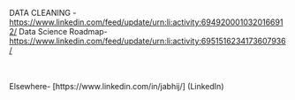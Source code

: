 
DATA CLEANING - https://www.linkedin.com/feed/update/urn:li:activity:6949200010320166912/
Data Science Roadmap- https://www.linkedin.com/feed/update/urn:li:activity:6951516234173607936/


<br/>
<br/>
Elsewhere-
[https://www.linkedin.com/in/jabhij/] (LinkedIn)
<img source="https://img.shields.io/badge/LinkedIn-0077B5?style=for-the-badge&logo=linkedin&logoColor=white">
<br/>
<br/>
